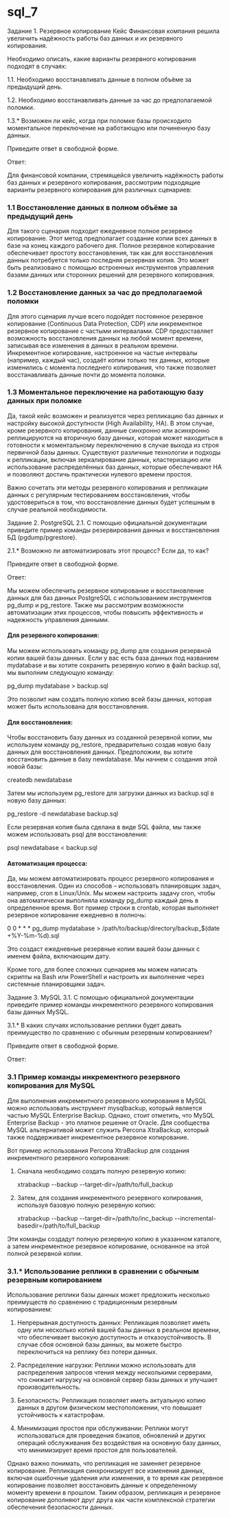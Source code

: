 # sql_7


Задание 1. Резервное копирование
Кейс
Финансовая компания решила увеличить надёжность работы баз данных и их резервного копирования.

Необходимо описать, какие варианты резервного копирования подходят в случаях:

1.1. Необходимо восстанавливать данные в полном объёме за предыдущий день.

1.2. Необходимо восстанавливать данные за час до предполагаемой поломки.

1.3.* Возможен ли кейс, когда при поломке базы происходило моментальное переключение на работающую или починенную базу данных.

Приведите ответ в свободной форме.

Ответ:

Для финансовой компании, стремящейся увеличить надёжность работы баз данных и резервного копирования, рассмотрим подходящие варианты резервного копирования для различных сценариев:

### 1.1 Восстановление данных в полном объёме за предыдущий день

Для такого сценария подходит ежедневное полное резервное копирование. Этот метод предполагает создание копии всех данных в базе на конец каждого рабочего дня. Полное резервное копирование обеспечивает простоту восстановления, так как для восстановления данных потребуется только последняя резервная копия. Это может быть реализовано с помощью встроенных инструментов управления базами данных или сторонних решений для резервного копирования.

### 1.2 Восстановление данных за час до предполагаемой поломки

Для этого сценария лучше всего подойдет постоянное резервное копирование (Continuous Data Protection, CDP) или инкрементное резервное копирование с частыми интервалами. CDP предоставляет возможность восстановления данных на любой момент времени, записывая все изменения в данных в реальном времени. Инкрементное копирование, настроенное на частые интервалы (например, каждый час), создаёт копии только тех данных, которые изменились с момента последнего копирования, что также позволяет восстанавливать данные почти до момента поломки.

### 1.3 Моментальное переключение на работающую базу данных при поломке

Да, такой кейс возможен и реализуется через репликацию баз данных и настройку высокой доступности (High Availability, HA). В этом случае, кроме резервного копирования, данные синхронно или асинхронно реплицируются на вторичную базу данных, которая может находиться в готовности к моментальному переключению в случае выхода из строя первичной базы данных. Существуют различные технологии и подходы к репликации, включая зеркалирование данных, кластеризацию или использование распределённых баз данных, которые обеспечивают HA и позволяют достичь практически нулевого времени простоя.

Важно сочетать эти методы резервного копирования и репликации данных с регулярным тестированием восстановления, чтобы удостовериться в том, что восстановление данных будет успешным в случае реальной необходимости.

Задание 2. PostgreSQL
2.1. С помощью официальной документации приведите пример команды резервирования данных и восстановления БД (pgdump/pgrestore).

2.1.* Возможно ли автоматизировать этот процесс? Если да, то как?

Приведите ответ в свободной форме.

Ответ:

Мы можем обеспечить резервное копирование и восстановление данных для баз данных PostgreSQL с использованием инструментов pg_dump и pg_restore. Также мы рассмотрим возможности автоматизации этих процессов, чтобы повысить эффективность и надежность управления данными.
#### Для резервного копирования:

Мы можем использовать команду pg_dump для создания резервной копии вашей базы данных. Если у вас есть база данных под названием mydatabase и вы хотите сохранить резервную копию в файл backup.sql, мы выполним следующую команду:


pg_dump mydatabase > backup.sql


Это позволит нам создать полную копию всей базы данных, которая может быть использована для восстановления.

#### Для восстановления:

Чтобы восстановить базу данных из созданной резервной копии, мы используем команду pg_restore, предварительно создав новую базу данных для восстановления данных. Предположим, вы хотите восстановить данные в базу newdatabase. Мы начнем с создания этой новой базы:


createdb newdatabase


Затем мы используем pg_restore для загрузки данных из backup.sql в новую базу данных:


pg_restore -d newdatabase backup.sql


Если резервная копия была сделана в виде SQL файла, мы также можем использовать psql для восстановления:


psql newdatabase < backup.sql


#### Автоматизация процесса:

Да, мы можем автоматизировать процесс резервного копирования и восстановления. Один из способов – использовать планировщик задач, например, cron в Linux/Unix. Мы можем настроить задачу cron, чтобы она автоматически выполняла команду pg_dump каждый день в определенное время. Вот пример строки в crontab, которая выполняет резервное копирование ежедневно в полночь:


0 0 * * * pg_dump mydatabase > /path/to/backup/directory/backup_$(date +\%Y-\%m-\%d).sql


Это создаст ежедневные резервные копии вашей базы данных с именем файла, включающим дату.

Кроме того, для более сложных сценариев мы можем написать скрипты на Bash или PowerShell и настроить их выполнение через системные планировщики задач.

Задание 3. MySQL
3.1. С помощью официальной документации приведите пример команды инкрементного резервного копирования базы данных MySQL.

3.1.* В каких случаях использование реплики будет давать преимущество по сравнению с обычным резервным копированием?

Приведите ответ в свободной форме.

Ответ:

### 3.1 Пример команды инкрементного резервного копирования для MySQL

Для выполнения инкрементного резервного копирования в MySQL можно использовать инструмент mysqlbackup, который является частью MySQL Enterprise Backup. Однако, стоит отметить, что MySQL Enterprise Backup - это платное решение от Oracle. Для сообщества MySQL альтернативой может служить Percona XtraBackup, который также поддерживает инкрементное резервное копирование.

Вот пример использования Percona XtraBackup для создания инкрементного резервного копирования:

1. Сначала необходимо создать полную резервную копию:
   
   xtrabackup --backup --target-dir=/path/to/full_backup
   

2. Затем, для создания инкрементного резервного копирования, используя базовую полную резервную копию:
    
    xtrabackup --backup --target-dir=/path/to/inc_backup --incremental-basedir=/path/to/full_backup
    

Эти команды создадут полную резервную копию в указанном каталоге, а затем инкрементное резервное копирование, основанное на этой полной резервной копии.

### 3.1.* Использование реплики в сравнении с обычным резервным копированием

Использование реплики базы данных может предложить несколько преимуществ по сравнению с традиционным резервным копированием:

1. Непрерывная доступность данных: Репликация позволяет иметь одну или несколько копий вашей базы данных в реальном времени, что обеспечивает высокую доступность и отказоустойчивость. В случае сбоя основной базы данных, вы можете быстро переключиться на реплику без потери данных.

2. Распределение нагрузки: Реплики можно использовать для распределения запросов чтения между несколькими серверами, что снижает нагрузку на основной сервер базы данных и улучшает производительность.

3. Безопасность: Репликация позволяет иметь актуальную копию данных в другом физическом местоположении, что повышает устойчивость к катастрофам.

4. Минимизация простоя при обслуживании: Реплики могут использоваться для проведения бэкапов, обновлений и других операций обслуживания без воздействия на основную базу данных, что минимизирует время простоя для пользователей.

Однако важно понимать, что репликация не заменяет резервное копирование. Репликация синхронизирует все изменения данных, включая ошибочные удаления или изменения, в то время как резервное копирование позволяет восстановить данные к определенному моменту времени в прошлом. Таким образом, репликация и резервное копирование дополняют друг друга как части комплексной стратегии обеспечения безопасности данных.
